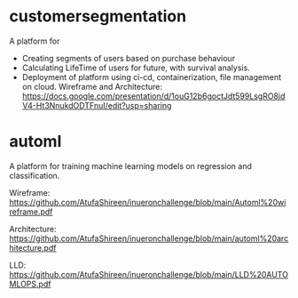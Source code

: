# customersegmentation
A platform for
* Creating segments of users based on purchase behaviour
* Calculating LifeTime of users for future, with survival analysis.
* Deployment of platform using ci-cd, containerization, file management on cloud.
Wireframe and Architecture: https://docs.google.com/presentation/d/1ouG12b6goctJdt599LsgRO8idV4-Ht3NnukdODTFnuI/edit?usp=sharing

# automl
A platform for training machine learning models on regression and classification.

Wireframe: https://github.com/AtufaShireen/inueronchallenge/blob/main/Automl%20wireframe.pdf

Architecture: https://github.com/AtufaShireen/inueronchallenge/blob/main/automl%20architecture.pdf

LLD: https://github.com/AtufaShireen/inueronchallenge/blob/main/LLD%20AUTOMLOPS.pdf
